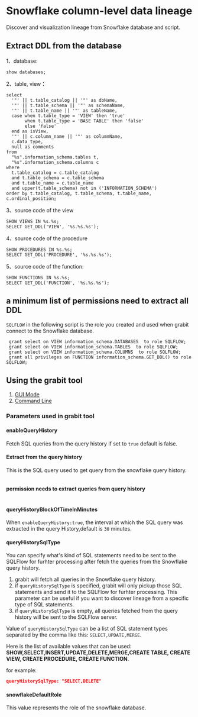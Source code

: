# Snowflake column-level data lineage

Discover and visualization lineage from Snowflake database and script.

## Extract DDL from the database

1、database:
```
show databases;
```

2、table, view：
```
select
  '"' || t.table_catalog || '"' as dbName,
  '"' || t.table_schema || '"' as schemaName,
  '"' || t.table_name || '"' as tableName,
  case when t.table_type = 'VIEW' then 'true'
       when t.table_type = 'BASE TABLE' then 'false'
       else 'false'
  end as isView,
  '"' || c.column_name || '"' as columnName,
  c.data_type,
  null as comments
from
  "%s".information_schema.tables t,
  "%s".information_schema.columns c
where
  t.table_catalog = c.table_catalog
  and t.table_schema = c.table_schema
  and t.table_name = c.table_name
  and upper(t.table_schema) not in ('INFORMATION_SCHEMA')
order by t.table_catalog, t.table_schema, t.table_name, c.ordinal_position;
```
3、source code of the view
```
SHOW VIEWS IN %s.%s;
SELECT GET_DDL('VIEW', '%s.%s.%s');
```
4、source code of the procedure
```
SHOW PROCEDURES IN %s.%s;
SELECT GET_DDL('PROCEDURE', '%s.%s.%s');
```

5、source code of the function:
```
SHOW FUNCTIONS IN %s.%s;
SELECT GET_DDL('FUNCTION', '%s.%s.%s');
```

##  a minimum list of permissions need to extract all DDL
`SQLFLOW` in the following script is the role you created and used when
grabit connect to the Snowflake database.

```
 grant select on VIEW information_schema.DATABASES  to role SQLFLOW;
 grant select on VIEW information_schema.TABLES  to role SQLFLOW;
 grant select on VIEW information_schema.COLUMNS  to role SQLFLOW;
 grant all privileges on FUNCTION information_schema.GET_DDL() to role SQLFLOW;

```


## Using the grabit tool
1. [GUI Mode](grabit-snowflake-gui.md)
2. [Command Line](grabit-snowflake-command-line.md)

### Parameters used in grabit tool

#### enableQueryHistory

Fetch SQL queries from the query history if set to `true` default is false.

#### Extract from the query history
This is the SQL query used to get query from the snowflake query history.
```sql
```

#### permission needs to extract queries from query history
```sql
```


#### queryHistoryBlockOfTimeInMinutes

When `enableQueryHistory:true`, the interval at which the SQL query was extracted in the query History,default is `30` minutes.

#### queryHistorySqlType
You can specify what's kind of SQL statements need to be sent to the SQLFlow for furhter processing after fetch the queries
from the Snowflake query history.

1. grabit will fetch all queries in the Snowflake query history.
2. if `queryHistorySqlType` is specified, grabit will only pickup those SQL statements
and send it to the SQLFlow for furhter processing. This parameter can be useful if you want to discover
lineage from a specific type of SQL statements.
3. if `queryHistorySqlType` is empty, all queries fetched from the query history will be sent to the SQLFlow server.


Value of `queryHistorySqlType` can be a list of SQL statement types separated by the comma like this: `SELECT,UPDATE,MERGE`.

Here is the list of available values that can be used: **SHOW,SELECT,INSERT,UPDATE,DELETE,MERGE,CREATE TABLE, CREATE VIEW, CREATE PROCEDURE, CREATE FUNCTION**.


for example:

````json
queryHistorySqlType: "SELECT,DELETE"
````

#### snowflakeDefaultRole

This value represents the role of the snowflake database.



